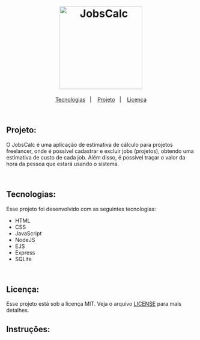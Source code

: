 <h1 align="center">
  <img alt="JobsCalc" title="JobsCalc" src="https://i.imgur.com/Veqm7Gh.png" width="220px" />
</h1>

<p align="center">
  <a href="#-tecnologias">Tecnologias</a>&nbsp;&nbsp;&nbsp;|&nbsp;&nbsp;&nbsp;
  <a href="#-projeto">Projeto</a>&nbsp;&nbsp;&nbsp;|&nbsp;&nbsp;&nbsp;
  <a href="#memo-licença">Licença</a>
</p>

<br>

## Projeto:

O JobsCalc é uma aplicação de estimativa de cálculo para projetos freelancer, onde é possível cadastrar e excluir jobs (projetos), obtendo uma estimativa de custo de cada job. Além disso, é possível traçar o valor da hora da pessoa que estará usando o sistema.

<br>

## Tecnologias:

Esse projeto foi desenvolvido com as seguintes tecnologias:

- HTML
- CSS
- JavaScript
- NodeJS
- EJS
- Express
- SQLite

<br>

## Licença:

Esse projeto está sob a licença MIT. Veja o arquivo [LICENSE](.github/LICENSE.md) para mais detalhes.

## Instruções:
